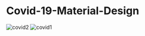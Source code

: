 # Covid-19-Material-Design
![covid2](https://user-images.githubusercontent.com/89164849/135361006-d6de9c3b-97dd-405d-af10-04dcca3fe5a1.jpg)
![covid1](https://user-images.githubusercontent.com/89164849/135361078-2cddd41c-65f1-4de8-8ff8-c0d3496c047c.jpg)
